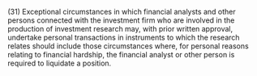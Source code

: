 (31) Exceptional circumstances in which financial analysts and other persons connected with the investment firm who are involved in the production of investment research may, with prior written approval, undertake personal transactions in instruments to which the research relates should include those circumstances where, for personal reasons relating to financial hardship, the financial analyst or other person is required to liquidate a position.